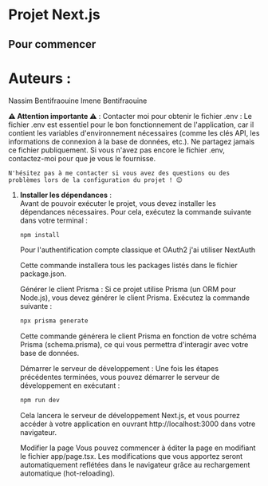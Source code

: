 # Projet Next.js

## Pour commencer

# Auteurs :
Nassim Bentifraouine
Imene Bentifraouine

**⚠️ Attention importante ⚠️** :
    Contacter moi pour obtenir le fichier .env :
    Le fichier .env est essentiel pour le bon fonctionnement de l'application, car il contient les variables d'environnement nécessaires (comme les clés API, les informations de connexion à la base de données, etc.). Ne partagez jamais ce fichier publiquement. Si vous n'avez pas encore le fichier .env, contactez-moi pour que je vous le fournisse.

    N'hésitez pas à me contacter si vous avez des questions ou des problèmes lors de la configuration du projet ! 😊

1. **Installer les dépendances** :  
    Avant de pouvoir exécuter le projet, vous devez installer les dépendances nécessaires. Pour cela, exécutez la commande suivante dans votre terminal :

   ```bash
   npm install
   ```

   Pour l'authentification compte classique et OAuth2 j'ai utiliser NextAuth 

   Cette commande installera tous les packages listés dans le fichier package.json.

    Générer le client Prisma :
    Si ce projet utilise Prisma (un ORM pour Node.js), vous devez générer le client Prisma. Exécutez la commande suivante :

    ```bash
    npx prisma generate
    ```

    Cette commande générera le client Prisma en fonction de votre schéma Prisma (schema.prisma), ce qui vous permettra d'interagir avec votre base de données.

    Démarrer le serveur de développement :
    Une fois les étapes précédentes terminées, vous pouvez démarrer le serveur de développement en exécutant :

    ```bash
    npm run dev
    ```

    Cela lancera le serveur de développement Next.js, et vous pourrez accéder à votre application en ouvrant http://localhost:3000 dans votre navigateur.

    Modifier la page
    Vous pouvez commencer à éditer la page en modifiant le fichier app/page.tsx. Les modifications que vous apportez seront automatiquement reflétées dans le navigateur grâce au rechargement automatique (hot-reloading).